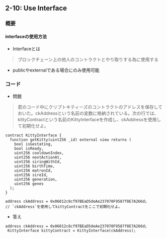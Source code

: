 ## 2-10: Use Interface

### 概要
#### interfaceの使用方法

- Interfaceとは
>ブロックチェーン上の他人のコントラクトとやり取りする為に使用する

- publicやexternalである場合にのみ使用可能


### コード
- 問題
>君のコード中にクリプトキティーズのコントラクトのアドレスを保存しておいた。ckAddressという名前の変数に格納されている。次の行では、 kittyContractという名前のKittyInterfaceを作成し、ckAddressを使用して初期化せよ。
```
contract KittyInterface {
  function getKitty(uint256 _id) external view returns (
    bool isGestating,
    bool isReady,
    uint256 cooldownIndex,
    uint256 nextActionAt,
    uint256 siringWithId,
    uint256 birthTime,
    uint256 matronId,
    uint256 sireId,
    uint256 generation,
    uint256 genes
  );
}
```

```
address ckAddress = 0x06012c8cf97BEaD5deAe237070F9587f8E7A266d;
// `ckAddress`を使用してkittyContractをここで初期化せよ。
```
- 答え
```
address ckAddress = 0x06012c8cf97BEaD5deAe237070F9587f8E7A266d;
 KittyInterface kittyContract = KittyInterface(ckAddress);
```
